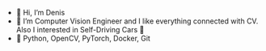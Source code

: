 - 👋 Hi, I’m Denis
- 👀 I’m Computer Vision Engineer and I like everything connected with CV. Also I interested in Self-Driving Cars :red_car:
- :wrench: Python, OpenCV, PyTorch, Docker, Git

<!---
denred0/denred0 is a ✨ special ✨ repository because its `README.md` (this file) appears on your GitHub profile.
You can click the Preview link to take a look at your changes.
--->
